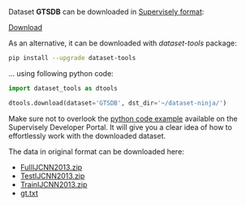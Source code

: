 Dataset **GTSDB** can be downloaded in [Supervisely format](https://developer.supervisely.com/api-references/supervisely-annotation-json-format):

 [Download](https://assets.supervisely.com/supervisely-supervisely-assets-public/teams_storage/q/l/Yu/SLdAoAGITVEfZ3fLrnVPjbCQiWVf4FUXBcXgAWuWrw8oaC9m6MFFkdxTdBaNrQzt1gCLnyuvhaGyh9om14b5Zpw2YvRDrzDIqC3w7erDIB774UpNh6TtiFIXjCWK.tar)

As an alternative, it can be downloaded with *dataset-tools* package:
``` bash
pip install --upgrade dataset-tools
```

... using following python code:
``` python
import dataset_tools as dtools

dtools.download(dataset='GTSDB', dst_dir='~/dataset-ninja/')
```
Make sure not to overlook the [python code example](https://developer.supervisely.com/getting-started/python-sdk-tutorials/iterate-over-a-local-project) available on the Supervisely Developer Portal. It will give you a clear idea of how to effortlessly work with the downloaded dataset.

The data in original format can be downloaded here:

- [FullIJCNN2013.zip](https://sid.erda.dk/public/archives/ff17dc924eba88d5d01a807357d6614c/FullIJCNN2013.zip)
- [TestIJCNN2013.zip](https://sid.erda.dk/public/archives/ff17dc924eba88d5d01a807357d6614c/TestIJCNN2013.zip)
- [TrainIJCNN2013.zip](https://sid.erda.dk/public/archives/ff17dc924eba88d5d01a807357d6614c/TrainIJCNN2013.zip)
- [gt.txt](https://sid.erda.dk/public/archives/ff17dc924eba88d5d01a807357d6614c/gt.txt)
